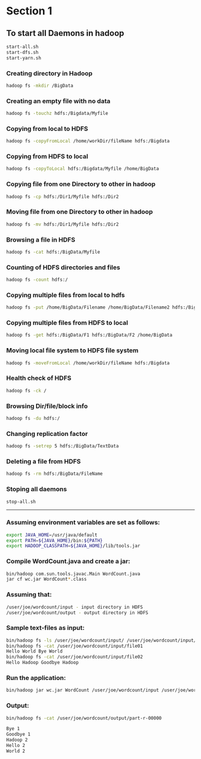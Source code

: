 # Section 1
## To start all Daemons in hadoop
```sh
start-all.sh
start-dfs.sh
start-yarn.sh
```
### Creating directory in Hadoop
```sh
hadoop fs -mkdir /BigData
```
### Creating an empty file with no data
```sh
hadoop fs -touchz hdfs:/Bigdata/Myfile
```
### Copying from local to HDFS
```sh
hadoop fs -copyFromLocal /home/workDir/fileName hdfs:/Bigdata
```
### Copying from HDFS to local
```sh
hadoop fs -copyToLocal hdfs:/Bigdata/Myfile /home/BigData
```
### Copying file from one Directory to other in hadoop
```sh
hadoop fs -cp hdfs:/Dir1/Myfile hdfs:/Dir2
```
### Moving file from one Directory to other in hadoop
```sh
hadoop fs -mv hdfs:/Dir1/Myfile hdfs:/Dir2
```
### Browsing a file in HDFS
```sh
hadoop fs -cat hdfs:/BigData/Myfile
```
### Counting of HDFS directories and files
```sh
hadoop fs -count hdfs:/
```
### Copying multiple files from local to hdfs
```sh
hadoop fs -put /home/BigData/Filename /home/BigData/Filename2 hdfs:/BigData
```
### Copying multiple files from HDFS to local
```sh
hadoop fs -get hdfs:/BigData/F1 hdfs:/BigData/F2 /home/BigData
```
### Moving local file system to HDFS file system
```sh
hadoop fs -moveFromLocal /home/workDir/fileName hdfs:/Bigdata
```
### Health check of HDFS
```sh
hadoop fs -ck /
```
### Browsing Dir/file/block info
```sh
hadoop fs -du hdfs:/
```
### Changing replication factor
```sh
hadoop fs -setrep 5 hdfs:/BigData/TextData
```
### Deleting a file from HDFS
```sh
hadoop fs -rm hdfs:/BigData/FileName
```
### Stoping all daemons
```sh
stop-all.sh
```
---
### Assuming environment variables are set as follows:
```sh
export JAVA_HOME=/usr/java/default
export PATH=${JAVA_HOME}/bin:${PATH}
export HADOOP_CLASSPATH=${JAVA_HOME}/lib/tools.jar
```
### Compile WordCount.java and create a jar:
```sh
bin/hadoop com.sun.tools.javac.Main WordCount.java
jar cf wc.jar WordCount*.class
```
### Assuming that:
```sh
/user/joe/wordcount/input - input directory in HDFS
/user/joe/wordcount/output - output directory in HDFS
```
### Sample text-files as input:
```sh
bin/hadoop fs -ls /user/joe/wordcount/input/ /user/joe/wordcount/input/file01 /user/joe/wordcount/input/file02
bin/hadoop fs -cat /user/joe/wordcount/input/file01
Hello World Bye World
bin/hadoop fs -cat /user/joe/wordcount/input/file02
Hello Hadoop Goodbye Hadoop
```
### Run the application:
```sh
bin/hadoop jar wc.jar WordCount /user/joe/wordcount/input /user/joe/wordcount/output
```
### Output:
```sh
bin/hadoop fs -cat /user/joe/wordcount/output/part-r-00000
```
```sh
Bye 1
Goodbye 1
Hadoop 2
Hello 2
World 2
```

